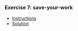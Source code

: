 ### Exercise 7: save-your-work

- [Instructions](https://github.com/saimanasak/git-and-github/blob/main/practice/git_exercises/ex7_save-your-work/task.md)
- [Solution](https://github.com/saimanasak/git-and-github/blob/main/practice/git_exercises/ex7_save-your-work/solution.md)